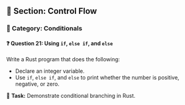 ## 📘 Section: Control Flow  
### 🔹 Category: Conditionals  
#### ❓ Question 21: Using `if`, `else if`, and `else`

Write a Rust program that does the following:

- Declare an integer variable.
- Use `if`, `else if`, and `else` to print whether the number is positive, negative, or zero.

🔧 **Task:** Demonstrate conditional branching in Rust.
